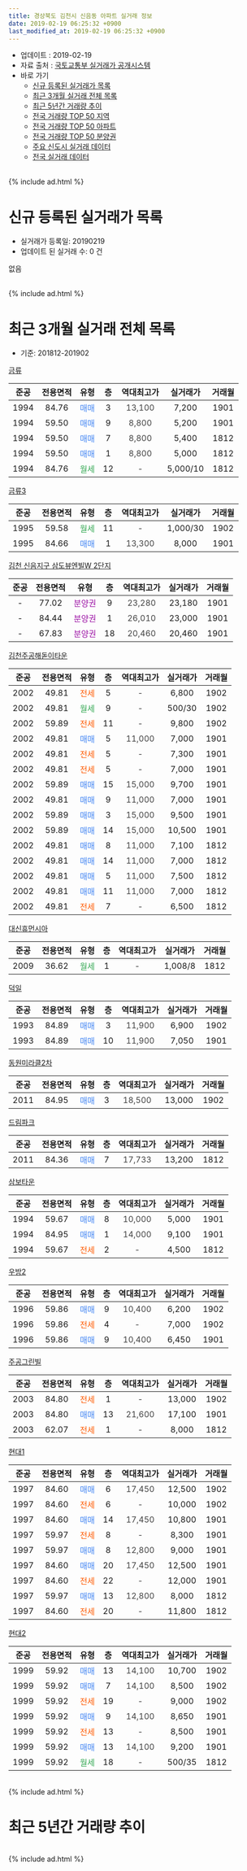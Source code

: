 ```yaml
---
title: 경상북도 김천시 신음동 아파트 실거래 정보
date: 2019-02-19 06:25:32 +0900
last_modified_at: 2019-02-19 06:25:32 +0900
---
```


* 업데이트 : 2019-02-19
* 자료 출처 : [국토교통부 실거래가 공개시스템](http://rt.molit.go.kr)
* 바로 가기
    * [신규 등록된 실거래가 목록](#신규-등록된-실거래가-목록)
    * [최근 3개월 실거래 전체 목록](#최근-3개월-실거래-전체-목록)
    * [최근 5년간 거래량 추이](#최근-5년간-거래량-추이)
    * [전국 거래량 TOP 50 지역](https://inasie.github.io/apt-trade-info/최근-3개월-전국에서-가장-거래가-많이-발생한-지역)
    * [전국 거래량 TOP 50 아파트](https://inasie.github.io/apt-trade-info/최근-3개월-전국에서-가장-거래가-많이-발생한-아파트)
    * [전국 거래량 TOP 50 분양권](https://inasie.github.io/apt-trade-info/최근-3개월-전국에서-가장-거래가-많이-발생한-분양권)
    * [주요 신도시 실거래 데이터](https://inasie.github.io/apt-trade-info/주요-신도시)
    * [전국 실거래 데이터](https://inasie.github.io/apt-trade-info/전국)
<br>
{% include ad.html %}
<br>

# 신규 등록된 실거래가 목록
* 실거래가 등록일: 20190219
* 업데이트 된 실거래 수: 0 건

없음

<br>
{% include ad.html %}
<br>

# 최근 3개월 실거래 전체 목록
* 기준: 201812-201902


[금류](https://search.naver.com/search.naver?query=%EA%B2%BD%EC%83%81%EB%B6%81%EB%8F%84+%EA%B9%80%EC%B2%9C%EC%8B%9C+%EC%8B%A0%EC%9D%8C%EB%8F%99+%EA%B8%88%EB%A5%98)

|준공|전용면적|유형|층|역대최고가|실거래가|거래월|
|:---:|:---:|:---:|:---:|:---:|:---:|:---:|
|1994|84.76|<span style="color:#4285f3">매매</span>|3|<span style="color:#444444">13,100</span>|7,200|1901|
|1994|59.50|<span style="color:#4285f3">매매</span>|9|<span style="color:#444444">8,800</span>|5,200|1901|
|1994|59.50|<span style="color:#4285f3">매매</span>|7|<span style="color:#444444">8,800</span>|5,400|1812|
|1994|59.50|<span style="color:#4285f3">매매</span>|1|<span style="color:#444444">8,800</span>|5,000|1812|
|1994|84.76|<span style="color:#34a853">월세</span>|12|<span style="color:#444444">-</span>|5,000/10|1812|

[금류3](https://search.naver.com/search.naver?query=%EA%B2%BD%EC%83%81%EB%B6%81%EB%8F%84+%EA%B9%80%EC%B2%9C%EC%8B%9C+%EC%8B%A0%EC%9D%8C%EB%8F%99+%EA%B8%88%EB%A5%983)

|준공|전용면적|유형|층|역대최고가|실거래가|거래월|
|:---:|:---:|:---:|:---:|:---:|:---:|:---:|
|1995|59.58|<span style="color:#34a853">월세</span>|11|<span style="color:#444444">-</span>|1,000/30|1902|
|1995|84.66|<span style="color:#4285f3">매매</span>|1|<span style="color:#444444">13,300</span>|8,000|1901|

[김천 신음지구 삼도뷰엔빌W 2단지](https://search.naver.com/search.naver?query=%EA%B2%BD%EC%83%81%EB%B6%81%EB%8F%84+%EA%B9%80%EC%B2%9C%EC%8B%9C+%EC%8B%A0%EC%9D%8C%EB%8F%99+%EA%B9%80%EC%B2%9C+%EC%8B%A0%EC%9D%8C%EC%A7%80%EA%B5%AC+%EC%82%BC%EB%8F%84%EB%B7%B0%EC%97%94%EB%B9%8CW+2%EB%8B%A8%EC%A7%80)

|준공|전용면적|유형|층|역대최고가|실거래가|거래월|
|:---:|:---:|:---:|:---:|:---:|:---:|:---:|
|-|77.02|<span style="color:#9C11A5">분양권</span>|9|<span style="color:#444444">23,280</span>|23,180|1901|
|-|84.44|<span style="color:#9C11A5">분양권</span>|1|<span style="color:#444444">26,010</span>|23,000|1901|
|-|67.83|<span style="color:#9C11A5">분양권</span>|18|<span style="color:#444444">20,460</span>|20,460|1901|

[김천주공해돋이타운](https://search.naver.com/search.naver?query=%EA%B2%BD%EC%83%81%EB%B6%81%EB%8F%84+%EA%B9%80%EC%B2%9C%EC%8B%9C+%EC%8B%A0%EC%9D%8C%EB%8F%99+%EA%B9%80%EC%B2%9C%EC%A3%BC%EA%B3%B5%ED%95%B4%EB%8F%8B%EC%9D%B4%ED%83%80%EC%9A%B4)

|준공|전용면적|유형|층|역대최고가|실거래가|거래월|
|:---:|:---:|:---:|:---:|:---:|:---:|:---:|
|2002|49.81|<span style="color:#ff5a00">전세</span>|5|<span style="color:#444444">-</span>|6,800|1902|
|2002|49.81|<span style="color:#34a853">월세</span>|9|<span style="color:#444444">-</span>|500/30|1902|
|2002|59.89|<span style="color:#ff5a00">전세</span>|11|<span style="color:#444444">-</span>|9,800|1902|
|2002|49.81|<span style="color:#4285f3">매매</span>|5|<span style="color:#444444">11,000</span>|7,000|1901|
|2002|49.81|<span style="color:#ff5a00">전세</span>|5|<span style="color:#444444">-</span>|7,300|1901|
|2002|49.81|<span style="color:#ff5a00">전세</span>|5|<span style="color:#444444">-</span>|7,000|1901|
|2002|59.89|<span style="color:#4285f3">매매</span>|15|<span style="color:#444444">15,000</span>|9,700|1901|
|2002|49.81|<span style="color:#4285f3">매매</span>|9|<span style="color:#444444">11,000</span>|7,000|1901|
|2002|59.89|<span style="color:#4285f3">매매</span>|3|<span style="color:#444444">15,000</span>|9,500|1901|
|2002|59.89|<span style="color:#4285f3">매매</span>|14|<span style="color:#444444">15,000</span>|10,500|1901|
|2002|49.81|<span style="color:#4285f3">매매</span>|8|<span style="color:#444444">11,000</span>|7,100|1812|
|2002|49.81|<span style="color:#4285f3">매매</span>|14|<span style="color:#444444">11,000</span>|7,000|1812|
|2002|49.81|<span style="color:#4285f3">매매</span>|5|<span style="color:#444444">11,000</span>|7,500|1812|
|2002|49.81|<span style="color:#4285f3">매매</span>|11|<span style="color:#444444">11,000</span>|7,000|1812|
|2002|49.81|<span style="color:#ff5a00">전세</span>|7|<span style="color:#444444">-</span>|6,500|1812|

[대신휴먼시아](https://search.naver.com/search.naver?query=%EA%B2%BD%EC%83%81%EB%B6%81%EB%8F%84+%EA%B9%80%EC%B2%9C%EC%8B%9C+%EC%8B%A0%EC%9D%8C%EB%8F%99+%EB%8C%80%EC%8B%A0%ED%9C%B4%EB%A8%BC%EC%8B%9C%EC%95%84)

|준공|전용면적|유형|층|역대최고가|실거래가|거래월|
|:---:|:---:|:---:|:---:|:---:|:---:|:---:|
|2009|36.62|<span style="color:#34a853">월세</span>|1|<span style="color:#444444">-</span>|1,008/8|1812|

[덕일](https://search.naver.com/search.naver?query=%EA%B2%BD%EC%83%81%EB%B6%81%EB%8F%84+%EA%B9%80%EC%B2%9C%EC%8B%9C+%EC%8B%A0%EC%9D%8C%EB%8F%99+%EB%8D%95%EC%9D%BC)

|준공|전용면적|유형|층|역대최고가|실거래가|거래월|
|:---:|:---:|:---:|:---:|:---:|:---:|:---:|
|1993|84.89|<span style="color:#4285f3">매매</span>|3|<span style="color:#444444">11,900</span>|6,900|1902|
|1993|84.89|<span style="color:#4285f3">매매</span>|10|<span style="color:#444444">11,900</span>|7,050|1901|

[동원미라클2차](https://search.naver.com/search.naver?query=%EA%B2%BD%EC%83%81%EB%B6%81%EB%8F%84+%EA%B9%80%EC%B2%9C%EC%8B%9C+%EC%8B%A0%EC%9D%8C%EB%8F%99+%EB%8F%99%EC%9B%90%EB%AF%B8%EB%9D%BC%ED%81%B42%EC%B0%A8)

|준공|전용면적|유형|층|역대최고가|실거래가|거래월|
|:---:|:---:|:---:|:---:|:---:|:---:|:---:|
|2011|84.95|<span style="color:#4285f3">매매</span>|3|<span style="color:#444444">18,500</span>|13,000|1902|

[드림파크](https://search.naver.com/search.naver?query=%EA%B2%BD%EC%83%81%EB%B6%81%EB%8F%84+%EA%B9%80%EC%B2%9C%EC%8B%9C+%EC%8B%A0%EC%9D%8C%EB%8F%99+%EB%93%9C%EB%A6%BC%ED%8C%8C%ED%81%AC)

|준공|전용면적|유형|층|역대최고가|실거래가|거래월|
|:---:|:---:|:---:|:---:|:---:|:---:|:---:|
|2011|84.36|<span style="color:#4285f3">매매</span>|7|<span style="color:#444444">17,733</span>|13,200|1812|

[삼보타운](https://search.naver.com/search.naver?query=%EA%B2%BD%EC%83%81%EB%B6%81%EB%8F%84+%EA%B9%80%EC%B2%9C%EC%8B%9C+%EC%8B%A0%EC%9D%8C%EB%8F%99+%EC%82%BC%EB%B3%B4%ED%83%80%EC%9A%B4)

|준공|전용면적|유형|층|역대최고가|실거래가|거래월|
|:---:|:---:|:---:|:---:|:---:|:---:|:---:|
|1994|59.67|<span style="color:#4285f3">매매</span>|8|<span style="color:#444444">10,000</span>|5,000|1901|
|1994|84.95|<span style="color:#4285f3">매매</span>|1|<span style="color:#444444">14,000</span>|9,100|1901|
|1994|59.67|<span style="color:#ff5a00">전세</span>|2|<span style="color:#444444">-</span>|4,500|1812|

[우방2](https://search.naver.com/search.naver?query=%EA%B2%BD%EC%83%81%EB%B6%81%EB%8F%84+%EA%B9%80%EC%B2%9C%EC%8B%9C+%EC%8B%A0%EC%9D%8C%EB%8F%99+%EC%9A%B0%EB%B0%A92)

|준공|전용면적|유형|층|역대최고가|실거래가|거래월|
|:---:|:---:|:---:|:---:|:---:|:---:|:---:|
|1996|59.86|<span style="color:#4285f3">매매</span>|9|<span style="color:#444444">10,400</span>|6,200|1902|
|1996|59.86|<span style="color:#ff5a00">전세</span>|4|<span style="color:#444444">-</span>|7,000|1902|
|1996|59.86|<span style="color:#4285f3">매매</span>|9|<span style="color:#444444">10,400</span>|6,450|1901|

[주공그린빌](https://search.naver.com/search.naver?query=%EA%B2%BD%EC%83%81%EB%B6%81%EB%8F%84+%EA%B9%80%EC%B2%9C%EC%8B%9C+%EC%8B%A0%EC%9D%8C%EB%8F%99+%EC%A3%BC%EA%B3%B5%EA%B7%B8%EB%A6%B0%EB%B9%8C)

|준공|전용면적|유형|층|역대최고가|실거래가|거래월|
|:---:|:---:|:---:|:---:|:---:|:---:|:---:|
|2003|84.80|<span style="color:#ff5a00">전세</span>|1|<span style="color:#444444">-</span>|13,000|1902|
|2003|84.80|<span style="color:#4285f3">매매</span>|13|<span style="color:#444444">21,600</span>|17,100|1901|
|2003|62.07|<span style="color:#ff5a00">전세</span>|1|<span style="color:#444444">-</span>|8,000|1812|

[현대1](https://search.naver.com/search.naver?query=%EA%B2%BD%EC%83%81%EB%B6%81%EB%8F%84+%EA%B9%80%EC%B2%9C%EC%8B%9C+%EC%8B%A0%EC%9D%8C%EB%8F%99+%ED%98%84%EB%8C%801)

|준공|전용면적|유형|층|역대최고가|실거래가|거래월|
|:---:|:---:|:---:|:---:|:---:|:---:|:---:|
|1997|84.60|<span style="color:#4285f3">매매</span>|6|<span style="color:#444444">17,450</span>|12,500|1902|
|1997|84.60|<span style="color:#ff5a00">전세</span>|6|<span style="color:#444444">-</span>|10,000|1902|
|1997|84.60|<span style="color:#4285f3">매매</span>|14|<span style="color:#444444">17,450</span>|10,800|1901|
|1997|59.97|<span style="color:#ff5a00">전세</span>|8|<span style="color:#444444">-</span>|8,300|1901|
|1997|59.97|<span style="color:#4285f3">매매</span>|8|<span style="color:#444444">12,800</span>|9,000|1901|
|1997|84.60|<span style="color:#4285f3">매매</span>|20|<span style="color:#444444">17,450</span>|12,500|1901|
|1997|84.60|<span style="color:#ff5a00">전세</span>|22|<span style="color:#444444">-</span>|12,000|1901|
|1997|59.97|<span style="color:#4285f3">매매</span>|13|<span style="color:#444444">12,800</span>|8,000|1812|
|1997|84.60|<span style="color:#ff5a00">전세</span>|20|<span style="color:#444444">-</span>|11,800|1812|


<script async src="//pagead2.googlesyndication.com/pagead/js/adsbygoogle.js"></script>
<!-- 기본 -->
<ins class="adsbygoogle"
     style="display:block"
     data-ad-client="ca-pub-2446590836940007"
     data-ad-slot="1659523306"
     data-ad-format="auto"
     data-full-width-responsive="true"></ins>
<script>
(adsbygoogle = window.adsbygoogle || []).push({});
</script>


[현대2](https://search.naver.com/search.naver?query=%EA%B2%BD%EC%83%81%EB%B6%81%EB%8F%84+%EA%B9%80%EC%B2%9C%EC%8B%9C+%EC%8B%A0%EC%9D%8C%EB%8F%99+%ED%98%84%EB%8C%802)

|준공|전용면적|유형|층|역대최고가|실거래가|거래월|
|:---:|:---:|:---:|:---:|:---:|:---:|:---:|
|1999|59.92|<span style="color:#4285f3">매매</span>|13|<span style="color:#444444">14,100</span>|10,700|1902|
|1999|59.92|<span style="color:#4285f3">매매</span>|7|<span style="color:#444444">14,100</span>|8,500|1902|
|1999|59.92|<span style="color:#ff5a00">전세</span>|19|<span style="color:#444444">-</span>|9,000|1902|
|1999|59.92|<span style="color:#4285f3">매매</span>|9|<span style="color:#444444">14,100</span>|8,650|1901|
|1999|59.92|<span style="color:#ff5a00">전세</span>|13|<span style="color:#444444">-</span>|8,500|1901|
|1999|59.92|<span style="color:#4285f3">매매</span>|13|<span style="color:#444444">14,100</span>|9,200|1901|
|1999|59.92|<span style="color:#34a853">월세</span>|18|<span style="color:#444444">-</span>|500/35|1812|


<br>
{% include ad.html %}
<br>

# 최근 5년간 거래량 추이


<div style="width:100%;">
    <canvas id="deal_progress" height="200"></canvas>
</div>

<script>
new Chart(document.getElementById("deal_progress"), {
    type: 'line',
    data: {
        labels: ['201402','201403','201404','201405','201406','201407','201408','201409','201410','201411','201412','201501','201502','201503','201504','201505','201506','201507','201508','201509','201510','201511','201512','201601','201602','201603','201604','201605','201606','201607','201608','201609','201610','201611','201612','201701','201702','201703','201704','201705','201706','201707','201708','201709','201710','201711','201712','201801','201802','201803','201804','201805','201806','201807','201808','201809','201810','201811','201812','201901','201902'],
        datasets: [{
            label: '매매',
            pointRadius: 1,
            data: [25, 22, 35, 21, 20, 32, 19, 23, 19, 23, 14, 32, 19, 35, 23, 31, 29, 28, 17, 23, 35, 19, 18, 22, 14, 29, 21, 17, 17, 28, 21, 21, 23, 23, 27, 13, 14, 10, 17, 14, 12, 15, 19, 21, 11, 9, 11, 10, 10, 18, 9, 12, 13, 15, 12, 14, 15, 21, 8, 21, 6],
            borderColor: "rgba(255, 201, 14, 1)",
            backgroundColor: "rgba(255, 201, 14, 0.5)",
            fill: false,
            lineTension: 0
        },{
            label: '전월세',
            pointRadius: 1,
            data: [16, 10, 10, 7, 9, 11, 9, 6, 9, 6, 7, 12, 13, 17, 13, 14, 9, 18, 18, 8, 10, 15, 21, 9, 14, 15, 8, 11, 21, 16, 10, 7, 12, 11, 11, 13, 18, 18, 14, 11, 17, 3, 15, 8, 14, 11, 21, 8, 12, 16, 4, 7, 11, 8, 13, 15, 11, 9, 7, 5, 8],
            borderColor: "rgba(0, 141, 185, 1)",
            backgroundColor: "rgba(0, 141, 185, 0.5)",
            fill: false,
            lineTension: 0
        }
        ]
    },
    options: {
        responsive: true,
        title: {
            display: false
        },
        tooltips: {
            mode: 'index',
            intersect: false
        },
        hover: {
            mode: 'nearest',
            intersect: true
        },
        scales: {
            xAxes: [{
                display: true,
                scaleLabel: {
                    display: true,
                    labelString: '년/월'
                }
            }],
            yAxes: [{
                display: true,
                ticks: {
                    suggestedMin: 0,
                },
                scaleLabel: {
                    display: true,
                    labelString: '실거래 수'
                }
            }]
        }
    }
});

</script>


<br>
{% include ad.html %}
<br>

